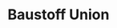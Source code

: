 ---
title: "Baustoff Union"
url: /muenchen/baustoff-union-wasserburger-landstrasse/
shop: Baustoffe
---